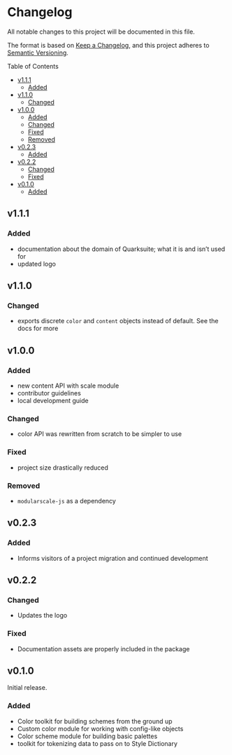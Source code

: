 # Changelog

All notable changes to this project will be documented in this file.

The format is based on [Keep a Changelog](https://keepachangelog.com/en/1.0.0/), and this project adheres to [Semantic Versioning](https://semver.org/spec/v2.0.0.html).

<!-- START doctoc generated TOC please keep comment here to allow auto update -->
<!-- DON'T EDIT THIS SECTION, INSTEAD RE-RUN doctoc TO UPDATE -->
Table of Contents

- [v1.1.1](#v111)
  - [Added](#added)
- [v1.1.0](#v110)
  - [Changed](#changed)
- [v1.0.0](#v100)
  - [Added](#added-1)
  - [Changed](#changed-1)
  - [Fixed](#fixed)
  - [Removed](#removed)
- [v0.2.3](#v023)
  - [Added](#added-2)
- [v0.2.2](#v022)
  - [Changed](#changed-2)
  - [Fixed](#fixed-1)
- [v0.1.0](#v010)
  - [Added](#added-3)

<!-- END doctoc generated TOC please keep comment here to allow auto update -->

## v1.1.1

### Added

+ documentation about the domain of Quarksuite; what it is and isn’t used for
+ updated logo

## v1.1.0

### Changed

+ exports discrete `color` and `content` objects instead of default. See the docs for more

## v1.0.0

### Added

+ new content API with scale module
+ contributor guidelines
+ local development guide

### Changed

+ color API was rewritten from scratch to be simpler to use

### Fixed

+ project size drastically reduced

### Removed

+ `modularscale-js` as a dependency

## v0.2.3

### Added

+ Informs visitors of a project migration and continued development

## v0.2.2

### Changed

+ Updates the logo

### Fixed

+ Documentation assets are properly included in the package

## v0.1.0

Initial release.

### Added

+ Color toolkit for building schemes from the ground up
+ Custom color module for working with config-like objects
+ Color scheme module for building basic palettes
+ toolkit for tokenizing data to pass on to Style Dictionary

